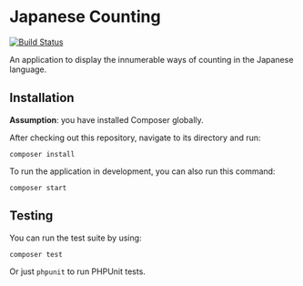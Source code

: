 # Japanese Counting

[![Build Status](https://travis-ci.org/maccath/japanese-counting.svg)](https://travis-ci.org/maccath/japanese-counting)

An application to display the innumerable ways of counting in the Japanese language.

## Installation

**Assumption**: you have installed Composer globally.

After checking out this repository, navigate to its directory and run:

    composer install

To run the application in development, you can also run this command:

	composer start

## Testing

You can run the test suite by using:

	composer test

Or just `phpunit` to run PHPUnit tests.